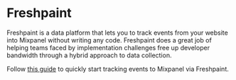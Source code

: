 # Freshpaint

Freshpaint is a data platform that lets you to track events from your website into Mixpanel without writing any code. Freshpaint does a great job of helping teams faced by implementation challenges free up developer bandwidth through a hybrid approach to data collection. 

Follow [this guide](https://documentation.freshpaint.io/destinations/apps/mixpanel) to quickly start tracking events to Mixpanel via Freshpaint.

